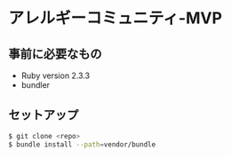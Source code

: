 # アレルギーコミュニティ-MVP

## 事前に必要なもの

* Ruby version
2.3.3
* bundler

## セットアップ

```bash
$ git clone <repo>
$ bundle install --path=vendor/bundle
```


